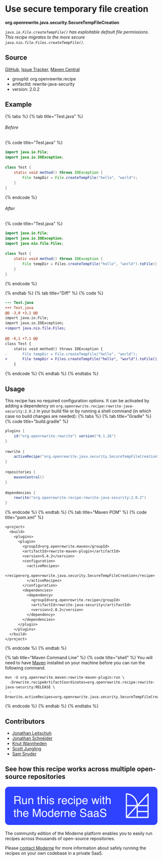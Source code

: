 # Use secure temporary file creation

**org.openrewrite.java.security.SecureTempFileCreation**

_`java.io.File.createTempFile()` has exploitable default file permissions. This recipe migrates to the more secure `java.nio.file.Files.createTempFile()`._

## Source

[GitHub](https://github.com/openrewrite/rewrite-java-security/blob/main/src/main/java/org/openrewrite/java/security/SecureTempFileCreation.java), [Issue Tracker](https://github.com/openrewrite/rewrite-java-security/issues), [Maven Central](https://central.sonatype.com/artifact/org.openrewrite.recipe/rewrite-java-security/2.0.2/jar)

* groupId: org.openrewrite.recipe
* artifactId: rewrite-java-security
* version: 2.0.2

## Example


{% tabs %}
{% tab title="Test.java" %}

###### Before
{% code title="Test.java" %}
```java
import java.io.File;
import java.io.IOException;

class Test {
    static void method() throws IOException {
        File tempDir = File.createTempFile("hello", "world");
    }
}
```
{% endcode %}

###### After
{% code title="Test.java" %}
```java
import java.io.File;
import java.io.IOException;
import java.nio.file.Files;

class Test {
    static void method() throws IOException {
        File tempDir = Files.createTempFile("hello", "world").toFile();
    }
}
```
{% endcode %}

{% endtab %}
{% tab title="Diff" %}
{% code %}
```diff
--- Test.java
+++ Test.java
@@ -3,0 +3,1 @@
import java.io.File;
import java.io.IOException;
+import java.nio.file.Files;

@@ -6,1 +7,1 @@
class Test {
    static void method() throws IOException {
-       File tempDir = File.createTempFile("hello", "world");
+       File tempDir = Files.createTempFile("hello", "world").toFile();
    }
```
{% endcode %}
{% endtab %}
{% endtabs %}


## Usage

This recipe has no required configuration options. It can be activated by adding a dependency on `org.openrewrite.recipe:rewrite-java-security:2.0.2` in your build file or by running a shell command (in which case no build changes are needed): 
{% tabs %}
{% tab title="Gradle" %}
{% code title="build.gradle" %}
```groovy
plugins {
    id("org.openrewrite.rewrite") version("6.1.26")
}

rewrite {
    activeRecipe("org.openrewrite.java.security.SecureTempFileCreation")
}

repositories {
    mavenCentral()
}

dependencies {
    rewrite("org.openrewrite.recipe:rewrite-java-security:2.0.2")
}
```
{% endcode %}
{% endtab %}
{% tab title="Maven POM" %}
{% code title="pom.xml" %}
```markup
<project>
  <build>
    <plugins>
      <plugin>
        <groupId>org.openrewrite.maven</groupId>
        <artifactId>rewrite-maven-plugin</artifactId>
        <version>5.4.2</version>
        <configuration>
          <activeRecipes>
            <recipe>org.openrewrite.java.security.SecureTempFileCreation</recipe>
          </activeRecipes>
        </configuration>
        <dependencies>
          <dependency>
            <groupId>org.openrewrite.recipe</groupId>
            <artifactId>rewrite-java-security</artifactId>
            <version>2.0.2</version>
          </dependency>
        </dependencies>
      </plugin>
    </plugins>
  </build>
</project>
```
{% endcode %}
{% endtab %}

{% tab title="Maven Command Line" %}
{% code title="shell" %}
You will need to have [Maven](https://maven.apache.org/download.cgi) installed on your machine before you can run the following command.

```shell
mvn -U org.openrewrite.maven:rewrite-maven-plugin:run \
  -Drewrite.recipeArtifactCoordinates=org.openrewrite.recipe:rewrite-java-security:RELEASE \
  -Drewrite.activeRecipes=org.openrewrite.java.security.SecureTempFileCreation
```
{% endcode %}
{% endtab %}
{% endtabs %}

## Contributors
* [Jonathan Leitschuh](mailto:Jonathan.Leitschuh@gmail.com)
* [Jonathan Schnéider](mailto:jkschneider@gmail.com)
* [Knut Wannheden](mailto:knut@moderne.io)
* [Scott Jungling](mailto:scott@moderne.io)
* [Sam Snyder](mailto:sam@moderne.io)


## See how this recipe works across multiple open-source repositories

[![Moderne Link Image](/.gitbook/assets/ModerneRecipeButton.png)](https://app.moderne.io/recipes/org.openrewrite.java.security.SecureTempFileCreation)

The community edition of the Moderne platform enables you to easily run recipes across thousands of open-source repositories.

Please [contact Moderne](https://moderne.io/product) for more information about safely running the recipes on your own codebase in a private SaaS.
